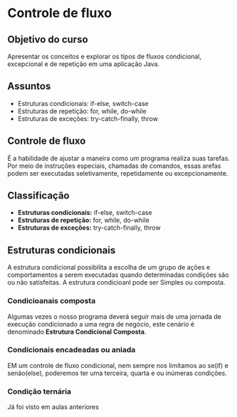 # Controle de fluxo

## Objetivo do curso

Apresentar os conceitos e explorar os tipos de fluxos condicional, excepcional e de repetição em uma aplicação Java.

## Assuntos

- Estruturas condicionais: if-else, switch-case
- Estruturas de repetição: for, while, do-while
- Estruturas de exceções: try-catch-finally, throw

## Controle de fluxo

É a habilidade de ajustar a maneira como um programa realiza suas tarefas. Por meio de instruções especiais, chamadas de comandos, essas arefas podem ser executadas seletivamente, repetidamente ou excepcionamente.

## Classificação

- **Estruturas condicionais:** if-else, switch-case
- **Estruturas de repetição:** for, while, do-while
- **Estruturas de exceções:** try-catch-finally, throw

## Estruturas condicionais

A estrutura condicional possibilita a escolha de um grupo de ações e comportamentos a serem executadas quando determinadas condições são ou não satisfeitas. A estrutura condicioanl pode ser Simples ou composta.

### Condicioanais composta

Algumas vezes o nosso programa deverá seguir mais de uma jornada de execução condicionado a uma regra de negócio, este cenário é denominado **Estrutura Condicional Composta**.

### Condicionais encadeadas ou aniada

EM um controle de fluxo condicional, nem sempre nos limitamos ao se(if) e senão(else), poderemos ter uma terceira, quarta e ou inúmeras condições.

### Condição ternária

Já foi visto em aulas anteriores

